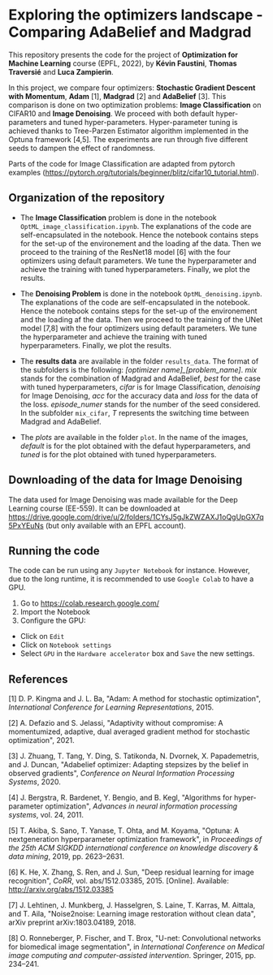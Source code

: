# Exploring the optimizers landscape - Comparing AdaBelief and Madgrad

This repository presents the code for the project of **Optimization for Machine Learning** course (EPFL, 2022), by **Kévin Faustini**, **Thomas Traversié** and **Luca Zampierin**.

In this project, we compare four optimizers: **Stochastic Gradient Descent with Momentum**, **Adam** [1], **Madgrad** [2] and **AdaBelief** [3]. This comparison is done on two optimization problems: **Image Classification** on CIFAR10 and **Image Denoising**. We proceed with both default hyper-parameters and tuned hyper-parameters. Hyper-parameter tuning is achieved thanks to Tree-Parzen Estimator algorithm implemented in the Optuna framework [4,5]. The experiments are run through five different seeds to dampen the effect of randomness.

Parts of the code for Image Classification are adapted from pytorch examples (https://pytorch.org/tutorials/beginner/blitz/cifar10_tutorial.html).


## Organization of the repository

- The **Image Classification** problem is done in the notebook `OptML_image_classification.ipynb`. The explanations of the code are self-encapsulated in the notebook. Hence the notebook contains steps for the set-up of the environement and the loading af the data. Then we proceed to the training of the ResNet18 model [6] with the four optimizers using default parameters. We tune the hyperparameter and achieve the training with tuned hyperparameters. Finally, we plot the results.

- The **Denoising Problem** is done in the notebook `OptML_denoising.ipynb`. The explanations of the code are self-encapsulated in the notebook. Hence the notebook contains steps for the set-up of the environement and the loading af the data. Then we proceed to the training of the UNet model [7,8] with the four optimizers using default parameters. We tune the hyperparameter and achieve the training with tuned hyperparameters. Finally, we plot the results.

- The **results data** are available in the folder `results_data`. The format of the subfolders is the following: *[optimizer name]_[problem_name]*. *mix* stands for the combination of Madgrad and AdaBelief, *best* for the case with tuned hyperparameters, *cifar* is for Image Classification, *denoising* for Image Denoising, *acc* for the accuracy data and *loss* for the data of the loss. *episode_numer* stands for the number of the seed considered. In the subfolder `mix_cifar`, *T* represents the switching time between Madgrad and AdaBelief.

- The *plots* are available in the folder `plot`. In the name of the images, *default* is for the plot obtained with the defaut hyperparameters, and *tuned* is for the plot obtained with tuned hyperparameters.


## Downloading of the data for Image Denoising

The data used for Image Denoising was made available for the Deep Learning course (EE-559). It can be downloaded at https://drive.google.com/drive/u/2/folders/1CYsJ5gJkZWZAXJ1oQgUpGX7q5PxYEuNs (but only available with an EPFL account).


## Running the code

The code can be run using any `Jupyter Notebook` for instance. However, due to the long runtime, it is recommended to use `Google Colab` to have a GPU. 

1. Go to https://colab.research.google.com/
2. Import the Notebook
3. Configure the GPU: 
  - Click on `Edit`
  - Click on `Notebook settings`
  - Select `GPU` in the `Hardware accelerator` box and `Save` the new settings.


## References

[1] D. P. Kingma and J. L. Ba, "Adam: A method for stochastic optimization", *International Conference for Learning Representations*, 2015.

[2] A. Defazio and S. Jelassi, "Adaptivity without compromise: A momentumized, adaptive, dual averaged gradient method for stochastic optimization", 2021.

[3] J. Zhuang, T. Tang, Y. Ding, S. Tatikonda, N. Dvornek, X. Papademetris, and J. Duncan, "Adabelief optimizer: Adapting stepsizes by the belief in observed gradients", *Conference on Neural Information Processing Systems*, 2020.

[4] J. Bergstra, R. Bardenet, Y. Bengio, and B. Kegl, "Algorithms for hyper-parameter optimization", *Advances in neural information processing systems*, vol. 24, 2011.

[5] T. Akiba, S. Sano, T. Yanase, T. Ohta, and M. Koyama, "Optuna: A nextgeneration hyperparameter optimization framework", in *Proceedings of the 25th ACM SIGKDD international conference on knowledge discovery & data mining*, 2019, pp. 2623–2631.

[6] K. He, X. Zhang, S. Ren, and J. Sun, "Deep residual learning for image recognition", *CoRR*, vol. abs/1512.03385, 2015. [Online]. Available: http://arxiv.org/abs/1512.03385

[7] J. Lehtinen, J. Munkberg, J. Hasselgren, S. Laine, T. Karras, M. Aittala, and T. Aila, "Noise2noise: Learning image restoration without clean data", arXiv preprint arXiv:1803.04189, 2018.

[8] O. Ronneberger, P. Fischer, and T. Brox, "U-net: Convolutional networks for biomedical image segmentation", in *International Conference on Medical image computing and computer-assisted intervention*. Springer, 2015, pp. 234–241.
